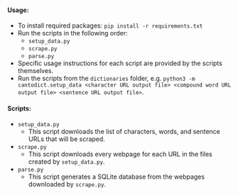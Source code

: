 #### Usage:
- To install required packages: `pip install -r requirements.txt`
- Run the scripts in the following order:
  - `setup_data.py`
  - `scrape.py`
  - `parse.py`
- Specific usage instructions for each script are provided by the scripts themselves.
- Run the scripts from the `dictionaries` folder, e.g. `python3 -m cantodict.setup_data <character URL output file> <compound word URL output file> <sentence URL output file>`.

#### Scripts:
- `setup_data.py`
  - This script downloads the list of characters, words, and sentence URLs that will be scraped.
- `scrape.py`
  - This script downloads every webpage for each URL in the files created by `setup_data.py`.
- `parse.py`
  - This script generates a SQLite database from the webpages downloaded by `scrape.py`.
